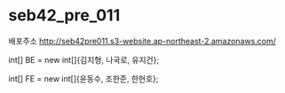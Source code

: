 # seb42_pre_011

배포주소
http://seb42pre011.s3-website.ap-northeast-2.amazonaws.com/

int[] BE = new int[]{김지형, 나국로, 유지건};

int[] FE = new int[]{윤동수, 조한준, 한현호};
